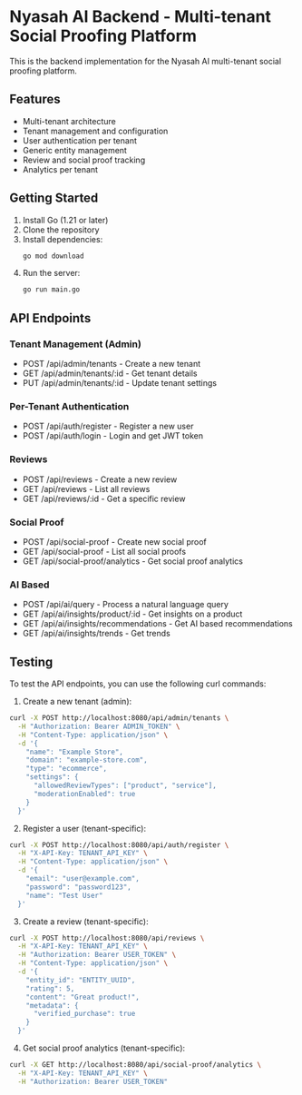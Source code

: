 # Nyasah AI Backend - Multi-tenant Social Proofing Platform

This is the backend implementation for the Nyasah AI multi-tenant social proofing platform.

## Features

- Multi-tenant architecture
- Tenant management and configuration
- User authentication per tenant
- Generic entity management
- Review and social proof tracking
- Analytics per tenant

## Getting Started

1. Install Go (1.21 or later)
2. Clone the repository
3. Install dependencies:
   ```bash
   go mod download
   ```
4. Run the server:
   ```bash
   go run main.go
   ```

## API Endpoints

### Tenant Management (Admin)
- POST   /api/admin/tenants - Create a new tenant
- GET    /api/admin/tenants/:id - Get tenant details
- PUT    /api/admin/tenants/:id - Update tenant settings

### Per-Tenant Authentication
- POST   /api/auth/register - Register a new user
- POST   /api/auth/login - Login and get JWT token

### Reviews
- POST   /api/reviews - Create a new review
- GET    /api/reviews - List all reviews
- GET    /api/reviews/:id - Get a specific review

### Social Proof
- POST   /api/social-proof - Create new social proof
- GET    /api/social-proof - List all social proofs
- GET    /api/social-proof/analytics - Get social proof analytics

### AI Based
- POST   /api/ai/query - Process a natural language query
- GET    /api/ai/insights/product/:id - Get insights on a product
- GET    /api/ai/insights/recommendations - Get AI based recommendations
- GET    /api/ai/insights/trends - Get trends

## Testing

To test the API endpoints, you can use the following curl commands:

1. Create a new tenant (admin):
```bash
curl -X POST http://localhost:8080/api/admin/tenants \
  -H "Authorization: Bearer ADMIN_TOKEN" \
  -H "Content-Type: application/json" \
  -d '{
    "name": "Example Store",
    "domain": "example-store.com",
    "type": "ecommerce",
    "settings": {
      "allowedReviewTypes": ["product", "service"],
      "moderationEnabled": true
    }
  }'
```

2. Register a user (tenant-specific):
```bash
curl -X POST http://localhost:8080/api/auth/register \
  -H "X-API-Key: TENANT_API_KEY" \
  -H "Content-Type: application/json" \
  -d '{
    "email": "user@example.com",
    "password": "password123",
    "name": "Test User"
  }'
```

3. Create a review (tenant-specific):
```bash
curl -X POST http://localhost:8080/api/reviews \
  -H "X-API-Key: TENANT_API_KEY" \
  -H "Authorization: Bearer USER_TOKEN" \
  -H "Content-Type: application/json" \
  -d '{
    "entity_id": "ENTITY_UUID",
    "rating": 5,
    "content": "Great product!",
    "metadata": {
      "verified_purchase": true
    }
  }'
```

4. Get social proof analytics (tenant-specific):
```bash
curl -X GET http://localhost:8080/api/social-proof/analytics \
  -H "X-API-Key: TENANT_API_KEY" \
  -H "Authorization: Bearer USER_TOKEN"
```